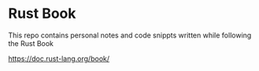 # Rust Book

This repo contains personal notes and code snippts written while following the Rust Book
 
 https://doc.rust-lang.org/book/
 

